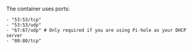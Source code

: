 The container uses ports:
```
- "53:53/tcp"
- "53:53/udp"
- "67:67/udp" # Only required if you are using Pi-hole as your DHCP server
- "80:80/tcp"
```

